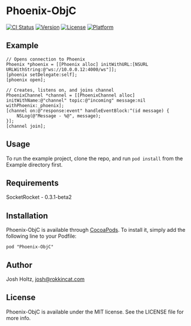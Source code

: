 # Phoenix-ObjC

[![CI Status](http://img.shields.io/travis/rokkincat/Phoenix-ObjC.svg?style=flat)](https://travis-ci.org/rokkincat/Phoenix-ObjC)
[![Version](https://img.shields.io/cocoapods/v/Phoenix-ObjC.svg?style=flat)](http://cocoadocs.org/docsets/Phoenix-ObjC)
[![License](https://img.shields.io/cocoapods/l/Phoenix-ObjC.svg?style=flat)](http://cocoadocs.org/docsets/Phoenix-ObjC)
[![Platform](https://img.shields.io/cocoapods/p/Phoenix-ObjC.svg?style=flat)](http://cocoadocs.org/docsets/Phoenix-ObjC)

## Example

```objc
// Opens connection to Phoenix
Phoenix *phoenix = [[Phoenix alloc] initWithURL:[NSURL URLWithString:@"ws://10.0.0.12:4000/ws"]];
[phoenix setDelegate:self];
[phoenix open];

// Creates, listens on, and joins channel
PhoenixChannel *channel = [[PhoenixChannel alloc] initWithName:@"channel" topic:@"incoming" message:nil withPhoenix:_phoenix];
[channel on:@"response:event" handleEventBlock:^(id message) {
    NSLog(@"Message - %@", message);
}];
[channel join];
```

## Usage

To run the example project, clone the repo, and run `pod install` from the Example directory first.

## Requirements

SocketRocket - 0.3.1-beta2

## Installation

Phoenix-ObjC is available through [CocoaPods](http://cocoapods.org). To install
it, simply add the following line to your Podfile:

    pod "Phoenix-ObjC"

## Author

Josh Holtz, josh@rokkincat.com

## License

Phoenix-ObjC is available under the MIT license. See the LICENSE file for more info.

